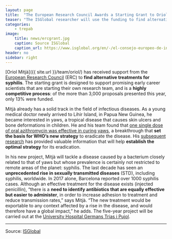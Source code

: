 ```yaml
---
layout: page
title:  "The European Research Council Awards a Starting Grant to Oriol Mitjà"
teaser: "The ISGlobal researcher will use the funding to find alternative treatments for syphilis"
categories:
    - trepab
image:
    title: news/ercgrant.jpg
    caption: Source ISGlobal
    caption_url: https://www.isglobal.org/en/-/el-consejo-europeo-de-investigacion-concede-una-subvencion-a-oriol-mitja
header: no
sidebar: right
---
```


[Oriol Mitjà]({{ site.url }}/team/oriol/) has received support from the [European Research Council](https://erc.europa.eu/) (ERC) to **find alternative treatments for syphilis**. The starting grant is designed to support promising early career scientists that are starting their own research team, and is a **highly competitive process**: of the more than 3,000 proposals presented this year, only 13% were funded.



Mitjà already has a solid track in the field of infectious diseases. As a young medical doctor newly arrived to Lihir Island, in Papua New Guinea, he became interested in yaws, a tropical disease that causes skin ulcers and bone deformations in children. He and his team found that [one single dose of oral azithromycin was effective in curing yaws](https://www.isglobal.org/en/-/cresib-scientists-make-key-breakthrough-that-could-lead-to-the-eradication-of-yaws), a breakthrough that **set the basis for WHO’s new strategy** to eradicate the disease. His [subsequent research](https://www.isglobal.org/en/-/nuevos-resultados-apuntan-a-la-necesidad-de-modificar-la-actual-estrategia-para-la-erradicacion-del-pian) has provided valuable information that will help **establish the optimal strategy** for its eradication.



In his new project, Mitjà will tackle a disease caused by a bacterium closely related to that of yaws but whose prevalence is certainly not restricted to remote areas of the planet: syphilis. The last decade has seen an **unprecedented rise in sexually transmitted diseases** (STD), including syphilis, worldwide. In 2017 alone, Barcelona reported over 1000 syphilis cases. Although an effective treatment for the disease exists (injected penicillin), “there is a **need to identify antibiotics that are equally effective but easier to administer**, in order to increase adhesion to treatment and reduce transmission rates,” says Mitjà. “The new treatment would be exportable to any context affected by a rise in the disease, and would therefore have a global impact,” he adds. The five-year project will be carried out at the [University Hospital Germans Trias i Pujol](http://www.hospitalgermanstrias.cat/en).


---
Source: [ISGlobal](https://www.isglobal.org/en/-/el-consejo-europeo-de-investigacion-concede-una-subvencion-a-oriol-mitja)
